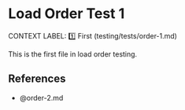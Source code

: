# Load Order Test 1

CONTEXT LABEL: 1️⃣ First (testing/tests/order-1.md)

This is the first file in load order testing.

## References

- @order-2.md
